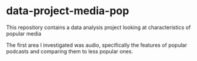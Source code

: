 # data-project-media-pop
This repository contains a data analysis project looking at characteristics of popular media

The first area I investigated was audio, specifically the features of popular podcasts and 
comparing them to less popular ones.
